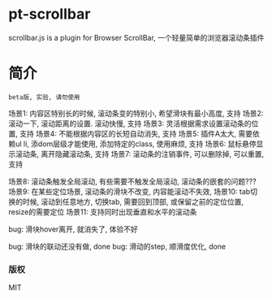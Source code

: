 # pt-scrollbar
scrollbar.js is a plugin for Browser ScrollBar, 一个轻量简单的浏览器滚动条插件

# 简介

	beta版, 实验, 请勿使用


场景1: 内容区特别长的时候, 滚动条变的特别小, 希望滑块有最小高度, 支持
场景2: 滚动一下, 滚动距离的设置. 滚动快慢, 支持
场景3: 灵活根据需求设置滚动条的位置, 支持
场景4: 不能根据内容区的长短自动消失, 支持
场景5: 插件A太大, 需要依赖ul li, 添dom层级才能使用, 添加特定的class, 使用麻烦, 支持
场景6: 鼠标悬停显示滚动条, 离开隐藏滚动条, 支持
场景7: 滚动条的注销事件, 可以删除掉, 可以重置, 支持


场景8: 滚动条触发全局滚动, 有些需要不触发全局滚动, 滚动条的嵌套的问题???
场景9: 在某些定位场景, 滚动条的滑块不改变, 内容能滚动不失效,
场景10: tab切换的时候, 滚动到任意地方, 切换tab, 需要回到顶部, 或保留之前的定位位置, resize的需要定位
场景11:  支持同时出现垂直和水平的滚动条


bug:  滑块hover离开, 就消失了, 体验不好

bug:  滑块的联动还没有做,  done
bug:  滑动的step, 顺滑度优化,  done

### 版权
  MIT

